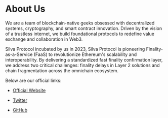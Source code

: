 # About Us
We are a team of blockchain-native geeks obsessed with decentralized systems, cryptography, and smart contract innovation. Driven by the vision of a trustless internet, we build foundational protocols to redefine value exchange and collaboration in Web3.

Silva Protocol incubated by us in 2023, Silva Protocol is pioneering Finality-as-a-Service (FaaS) to revolutionize Ethereum's scalability and interoperability. By delivering a standardized fast finality confirmation layer, we address two critical challenges: finality delays in Layer 2 solutions and chain fragmentation across the omnichain ecosystem.

Below are our official links:

- [Official Website](https://www.silvaprotocol.org/)

- [Twitter](https://x.com/SilvaProtocol)

- [GitHub](https://github.com/Silva-Protocol) 
